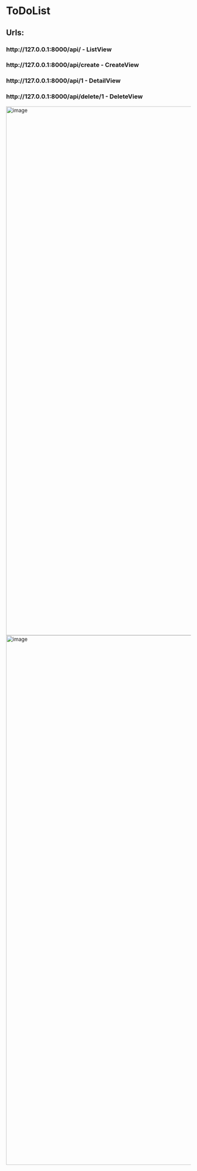 # ToDoList
<h2>Urls:</h2> 
<h3>http://127.0.0.1:8000/api/ - ListView </h3>
<h3>http://127.0.0.1:8000/api/create - CreateView </h3>
<h3>http://127.0.0.1:8000/api/1 - DetailView </h3>
<h3>http://127.0.0.1:8000/api/delete/1 - DeleteView </h3>

<img width="1438" alt="image" src="https://user-images.githubusercontent.com/74147205/220201436-27f921e1-c185-48f6-ad22-031eeef289c7.png">
<img width="1440" alt="image" src="https://user-images.githubusercontent.com/74147205/220202014-a712e2ff-a807-47fd-bdf9-e374a6bdc43e.png">



